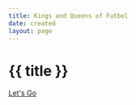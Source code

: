 ```yaml
---
title: Kings and Queens of Futbol
date: created
layout: page
---
```

# {{ title }}
<!-- **Date**: {{ page.date.toUTCString() }} -->

<!-- **By**: {{ pkg.author }} -->

<!-- <ul> 
   {% for item in tags %}
   <li>{{ item}}</li>
   {% endfor %}
     </ul>    -->

<div class="button">
				<a href="page1/index.html">Let's Go</a>
</div>
   